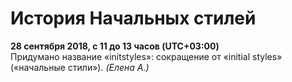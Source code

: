 История Начальных стилей
========================

**28 сентября 2018, с 11 до 13 часов (UTC+03:00)**  
Придумано название «initstyles»: сокращение от «initial styles» («начальные стили»).
*(Елена А.)*
